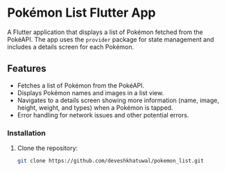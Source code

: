 # Pokémon List Flutter App

A Flutter application that displays a list of Pokémon fetched from the PokéAPI. The app uses the `provider` package for state management and includes a details screen for each Pokémon.

## Features

- Fetches a list of Pokémon from the PokéAPI.
- Displays Pokémon names and images in a list view.
- Navigates to a details screen showing more information (name, image, height, weight, and types) when a Pokémon is tapped.
- Error handling for network issues and other potential errors.


### Installation

1. Clone the repository:

   ```sh
   git clone https://github.com/deveshkhatuwal/pokemon_list.git
  
